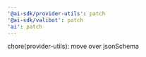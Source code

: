 ```yaml
---
'@ai-sdk/provider-utils': patch
'@ai-sdk/valibot': patch
'ai': patch
---
```


chore(provider-utils): move over jsonSchema
